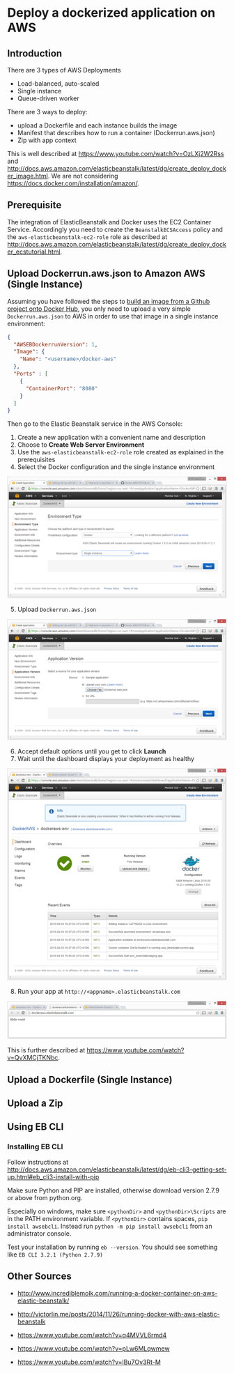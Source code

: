 # Deploy a dockerized application on AWS

## Introduction

There are 3 types of AWS Deployments
- Load-balanced, auto-scaled
- Single instance
- Queue-driven worker

There are 3 ways to deploy:
- upload a Dockerfile and each instance builds the image
- Manifest that describes how to run a container (Dockerrun.aws.json)
- Zip with app context

This is well described at https://www.youtube.com/watch?v=OzLXj2W2Rss and http://docs.aws.amazon.com/elasticbeanstalk/latest/dg/create_deploy_docker_image.html.
We are not considering https://docs.docker.com/installation/amazon/.

## Prerequisite

The integration of ElasticBeanstalk and Docker uses the EC2 Container Service.
Accordingly you need to create the ```BeanstalkECSAccess``` policy and the ```aws-elasticbeanstalk-ec2-role``` role as described at http://docs.aws.amazon.com/elasticbeanstalk/latest/dg/create_deploy_docker_ecstutorial.html.

## Upload Dockerrun.aws.json to Amazon AWS (Single Instance)

Assuming you have followed the steps to [build an image from a Github project onto Docker Hub](./GITHUB.md), you only need to upload a very simple ```Dockerrun.aws.json``` to AWS in order to use that image in a single instance environment:

```json
{
  "AWSEBDockerrunVersion": 1,
  "Image": {
    "Name": "<username>/docker-aws"
  },
  "Ports" : [
    {
      "ContainerPort": "8080"
    }
  ]
}
```

Then go to the Elastic Beanstalk service in the AWS Console:

1. Create a new application with a convenient name and description
2. Choose to **Create Web Server Environment**
3. Use the ```aws-elasticbeanstalk-ec2-role``` role created as explained in the prerequisites
4. Select the Docker configuration and the single instance environment

![Docker configuration](https://raw.githubusercontent.com/jlchereau/Docker-AWS/master/graphics/aws1.png)

5. Upload ```Dockerrun.aws.json```

![Upload file](https://raw.githubusercontent.com/jlchereau/Docker-AWS/master/graphics/aws2.png)

6. Accept default options until you get to click **Launch**
7. Wait until the dashboard displays your deployment as healthy

![Healthy deployment](https://raw.githubusercontent.com/jlchereau/Docker-AWS/master/graphics/aws3.png)

8. Run your app at ```http://<appname>.elasticbeanstalk.com```

![Upload file](https://raw.githubusercontent.com/jlchereau/Docker-AWS/master/graphics/aws4.png)

This is further described at https://www.youtube.com/watch?v=QvXMCjTKNbc.

## Upload a Dockerfile (Single Instance)





## Upload a Zip




## Using EB CLI

### Installing EB CLI

Follow instructions at http://docs.aws.amazon.com/elasticbeanstalk/latest/dg/eb-cli3-getting-set-up.html#eb_cli3-install-with-pip

Make sure Python and PIP are installed, otherwise download version 2.7.9 or above from python.org.

Especially on windows, make sure ```<pythonDir>``` and ```<pythonDir>\Scripts``` are in the PATH environment variable. If ```<pythonDir>``` contains spaces, ```pip install awsebcli```.
Instead run ```python -m pip install awsebcli``` from an administrator console.

Test your installation by running ```eb --version```. You should see something like ```EB CLI 3.2.1 (Python 2.7.9)```

## Other Sources

- http://www.incrediblemolk.com/running-a-docker-container-on-aws-elastic-beanstalk/
- http://victorlin.me/posts/2014/11/26/running-docker-with-aws-elastic-beanstalk


- https://www.youtube.com/watch?v=q4MVVL6rmd4
- https://www.youtube.com/watch?v=pLw6MLqwmew
- https://www.youtube.com/watch?v=lBu7Ov3Rt-M